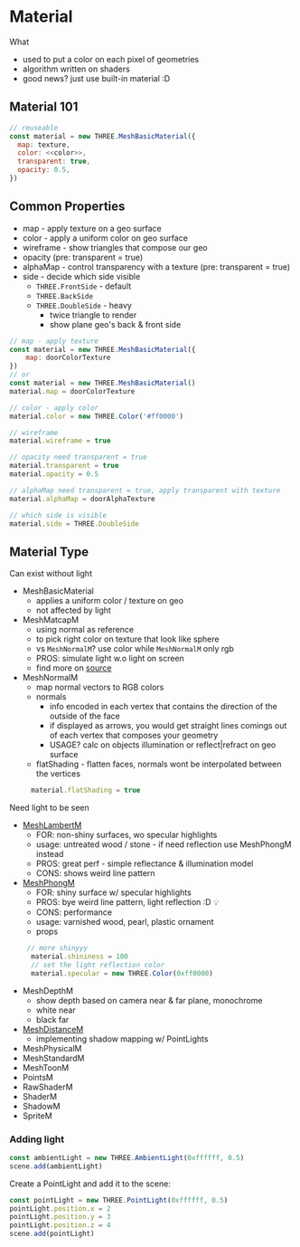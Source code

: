 # Material
What
- used to put a color on each pixel of geometries
- algorithm written on shaders
- good news? just use built-in material :D

## Material 101
```js
// reuseable
const material = new THREE.MeshBasicMaterial({
  map: texture,
  color: <<color>>,
  transparent: true,
  opacity: 0.5,
}) 
```

## Common Properties
- map - apply texture on a geo surface
- color - apply a uniform color on geo surface
- wireframe - show triangles that compose our geo
- opacity (pre: transparent = true)
- alphaMap - control transparency with a texture (pre: transparent = true)
- side - decide which side visible
    - `THREE.FrontSide` - default
    - `THREE.BackSide`
    - `THREE.DoubleSide` - heavy
      - twice triangle to render 
      - show plane geo's back & front side
```js
// map - apply texture
const material = new THREE.MeshBasicMaterial({
    map: doorColorTexture
})
// or
const material = new THREE.MeshBasicMaterial()
material.map = doorColorTexture

// color - apply color
material.color = new THREE.Color('#ff0000')

// wireframe
material.wireframe = true

// opacity need transparent = true
material.transparent = true
material.opacity = 0.5

// alphaMap need transparent = true, apply transparent with texture
material.alphaMap = doorAlphaTexture

// which side is visible
material.side = THREE.DoubleSide
```
## Material Type
Can exist without light
- MeshBasicMaterial
  - applies a uniform color / texture on geo
  - not affected by light
- MeshMatcapM
  - using normal as reference
  - to pick right color on texture that look like sphere
  - vs `MeshNormalM`? use color while `MeshNormalM` only rgb
  - PROS: simulate light w.o light on screen
  - find more on [source](https://github.com/nidorx/matcaps)
- MeshNormalM
  - map normal vectors to RGB colors
  - normals
    - info encoded in each vertex that contains the direction of the outside of the face
    - if displayed as arrows, you would get straight lines comings out of each vertex that composes your geometry
    - USAGE? calc on objects illumination or reflect|refract on geo surface
  - flatShading - flatten faces, normals wont be interpolated between the vertices
  ```js
    material.flatShading = true
  ```

Need light to be seen
- [MeshLambertM](https://threejs.org/docs/index.html?q=material#api/en/materials/MeshLambertMaterial)
  - FOR: non-shiny surfaces, wo specular highlights
  - usage: untreated wood / stone - if need reflection use MeshPhongM instead
  - PROS: great perf - simple reflectance & illumination model
  - CONS: shows weird line pattern
- [MeshPhongM](https://threejs.org/docs/index.html?q=material#api/en/materials/MeshPhongMaterial)
  - FOR: shiny surface w/ specular highlights
  - PROS: bye weird line pattern, light reflection  :D :bulb:
  - CONS: performance
  - usage: varnished wood, pearl, plastic ornament
  - props
  ```js
   // more shinyyy
    material.shininess = 100
    // set the light reflection color
    material.specular = new THREE.Color(0xff0000)
  ```
- MeshDepthM
  - show depth based on camera near & far plane, monochrome
  - white near
  - black far
- [MeshDistanceM](https://threejs.org/docs/index.html?q=material#api/en/materials/MeshDistanceMaterial)
  - implementing shadow mapping w/ PointLights
- MeshPhysicalM
- MeshStandardM
- MeshToonM
- PointsM
- RawShaderM
- ShaderM
- ShadowM
- SpriteM
### Adding light
```js
const ambientLight = new THREE.AmbientLight(0xffffff, 0.5)
scene.add(ambientLight)
```
Create a PointLight and add it to the scene:
```js
const pointLight = new THREE.PointLight(0xffffff, 0.5)
pointLight.position.x = 2
pointLight.position.y = 3
pointLight.position.z = 4
scene.add(pointLight)
```
